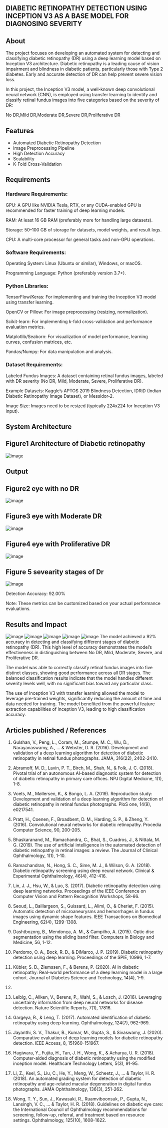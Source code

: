 ## DIABETIC RETINOPATHY DETECTION USING INCEPTION V3 AS A BASE MODEL FOR DIAGNOSING SEVERITY 


## About
<!--Detailed Description about the project-->
The project focuses on developing an automated system for detecting and classifying diabetic retinopathy (DR) using a deep learning model based on Inception V3 architecture. Diabetic retinopathy is a leading cause of vision impairment and blindness in diabetic patients, particularly those with Type 2 diabetes. Early and accurate detection of DR can help prevent severe vision loss.

In this project, the Inception V3 model, a well-known deep convolutional neural network (CNN), is employed using transfer learning to identify and classify retinal fundus images into five categories based on the severity of DR:

No DR,Mild DR,Moderate DR,Severe DR,Proliferative DR
## Features
<!--List the features of the project as shown below-->
- Automated Diabetic Retinopathy Detection
- Image Preprocessing Pipeline
- High Detection Accuracy
- Scalability
- K-Fold Cross-Validation

## Requirements
<!--List the requirements of the project as shown below-->
### Hardware Requirements:
GPU: A GPU like NVIDIA Tesla, RTX, or any CUDA-enabled GPU is recommended for faster training of deep learning models.

RAM: At least 16 GB RAM (preferably more for handling large datasets).

Storage: 50–100 GB of storage for datasets, model weights, and result logs.

CPU: A multi-core processor for general tasks and non-GPU operations.

### Software Requirements:
Operating System: Linux (Ubuntu or similar), Windows, or macOS.

Programming Language: Python (preferably version 3.7+).

### Python Libraries:
TensorFlow/Keras: For implementing and training the Inception V3 model using transfer learning.

OpenCV or Pillow: For image preprocessing (resizing, normalization).

Scikit-learn: For implementing k-fold cross-validation and performance evaluation metrics.

Matplotlib/Seaborn: For visualization of model performance, learning curves, confusion matrices, etc.

Pandas/Numpy: For data manipulation and analysis.

### Dataset Requirements:
Labeled Fundus Images: A dataset containing retinal fundus images, labeled with DR severity (No DR, Mild, Moderate, Severe, Proliferative DR).

Example Datasets: Kaggle’s APTOS 2019 Blindness Detection, IDRiD (Indian Diabetic Retinopathy Image Dataset), or Messidor-2.

Image Size: Images need to be resized (typically 224x224 for Inception V3 input).

## System Architecture
<!--Embed the system architecture diagram as shown below-->
## Figure1 Architecture of Diabetic retinopathy 
![image](https://github.com/user-attachments/assets/1f33e76c-10a6-424a-b4b6-8c44eec5784b)



## Output

<!--Embed the Output picture at respective places as shown below as shown below-->


## Figure2 eye with no DR 
![image](https://github.com/user-attachments/assets/f6890b92-543a-46a7-930d-b49e7a81b834)
## Figure3 eye with Moderate DR
![image](https://github.com/user-attachments/assets/53e92e3c-9414-417b-9626-72843f9d5f2a)
## Figure4 eye with Proliferative DR
![image](https://github.com/user-attachments/assets/e180bbfa-66aa-4f69-b917-42631686bb92)

## Figure 5 sevearity stages of Dr
![image](https://github.com/user-attachments/assets/2505f721-600f-4e5b-a562-a7e616c49241)



Detection Accuracy: 92.00%

Note: These metrics can be customized based on your actual performance evaluations.


## Results and Impact
<!--Give the results and impact as shown below-->
![image](https://github.com/user-attachments/assets/b3371635-dde6-479e-8de6-6f84af5317b4)
![image](https://github.com/user-attachments/assets/e29b4841-4c6e-4399-a64f-d0666716b671)
![image](https://github.com/user-attachments/assets/4526cc0e-ff5a-438b-bdf3-857514fc4f68)
![image](https://github.com/user-attachments/assets/e7f8f0f8-1690-41c2-a5dc-23cef40d365a)
![image](https://github.com/user-attachments/assets/4a722c78-5746-4077-965f-1fd759e4fe83)
The model achieved a 92% accuracy in detecting and classifying different stages of diabetic retinopathy (DR). This high level of accuracy demonstrates the model’s effectiveness in distinguishing between No DR, Mild, Moderate, Severe, and Proliferative DR.

The model was able to correctly classify retinal fundus images into five distinct classes, showing good performance across all DR stages. The balanced classification results indicate that the model handles different severity levels well, with no significant bias toward any particular class.

The use of Inception V3 with transfer learning allowed the model to leverage pre-trained weights, significantly reducing the amount of time and data needed for training. The model benefited from the powerful feature extraction capabilities of Inception V3, leading to high classification accuracy.


## Articles published / References
1.	Gulshan, V., Peng, L., Coram, M., Stumpe, M. C., Wu, D., Narayanaswamy, A., ... & Webster, D. R. (2016). Development and validation of a deep learning algorithm for detection of diabetic retinopathy in retinal fundus photographs. JAMA, 316(22), 2402-2410.

2.	Abramoff, M. D., Lavin, P. T., Birch, M., Shah, N., & Folk, J. C. (2018). Pivotal trial of an autonomous AI-based diagnostic system for detection of diabetic retinopathy in primary care offices. NPJ Digital Medicine, 1(1), 1-8.
3.	Voets, M., Møllersen, K., & Bongo, L. A. (2019). Reproduction study: Development and validation of a deep learning algorithm for detection of diabetic retinopathy in retinal fundus photographs. PloS one, 14(9), e0217541.
4.	Pratt, H., Coenen, F., Broadbent, D. M., Harding, S. P., & Zheng, Y. (2016). Convolutional neural networks for diabetic retinopathy. Procedia Computer Science, 90, 200-205.
5.	Bhaskaranand, M., Ramachandra, C., Bhat, S., Cuadros, J., & Nittala, M. G. (2019). The use of artificial intelligence in the automated detection of diabetic retinopathy in retinal images: a review. The Journal of Clinical Ophthalmology, 1(1), 1-10.

6.	Ramachandran, N., Hong, S. C., Sime, M. J., & Wilson, G. A. (2018). Diabetic retinopathy screening using deep neural network. Clinical & Experimental Ophthalmology, 46(4), 412-416.

7.	Lin, J. J., Hsu, W., & Luo, S. (2017). Diabetic retinopathy detection using deep learning networks. Proceedings of the IEEE Conference on Computer Vision and Pattern Recognition Workshops, 58-66.
8.	Seoud, L., Baillargeon, S., Guissard, L., Alimi, O., & Cheriet, F. (2015). Automatic detection of microaneurysms and hemorrhages in fundus images using dynamic shape features. IEEE Transactions on Biomedical Engineering, 62(4), 1299-1308.
9.	Dashtbozorg, B., Mendonça, A. M., & Campilho, A. (2015). Optic disc segmentation using the sliding band filter. Computers in Biology and Medicine, 56, 1-12.
10.	Perdomo, O. A., Bock, R. D., & DiMarco, J. P. (2019). Diabetic retinopathy detection using deep learning. Proceedings of the SPIE, 10996, 1-7.

11.	Kübler, S. D., Ziemssen, F., & Berens, P. (2020). AI in diabetic retinopathy: Real-world performance of a deep learning model in a large cohort. Journal of Diabetes Science and Technology, 14(4), 1-9.
12.	
13.	Leibig, C., Allken, V., Berens, P., Wahl, S., & Losch, J. (2016). Leveraging uncertainty information from deep neural networks for disease detection. Nature Scientific Reports, 7(1), 17816.

14.	Gargeya, R., & Leng, T. (2017). Automated identification of diabetic retinopathy using deep learning. Ophthalmology, 124(7), 962-969.

17.	Jayanthi, S. V., Thakur, B., Kumar, M., Gupta, S., & Sivaswamy, J. (2020). Comparative evaluation of deep learning models for diabetic retinopathy detection. IEEE Access, 8, 151960-151967.

18.	Hagiwara, Y., Fujita, H., Tan, J. H., Wong, K., & Acharya, U. R. (2018). Computer-aided diagnosis of diabetic retinopathy using the modified inception model. Healthcare Technology Letters, 5(3), 91-95.

19.	Li, Z., Keel, S., Liu, C., He, Y., Meng, W., Scheetz, J., ... & Taylor, H. R. (2018). An automated grading system for detection of diabetic retinopathy and age-related macular degeneration in digital fundus photographs. JAMA Ophthalmology, 136(3), 251-262.
20.	Wong, T. Y., Sun, J., Kawasaki, R., Ruamviboonsuk, P., Gupta, N., Lansingh, V. C., ... & Taylor, H. R. (2018). Guidelines on diabetic eye care: the International Council of Ophthalmology recommendations for screening, follow-up, referral, and treatment based on resource settings. Ophthalmology, 125(10), 1608-1622.




